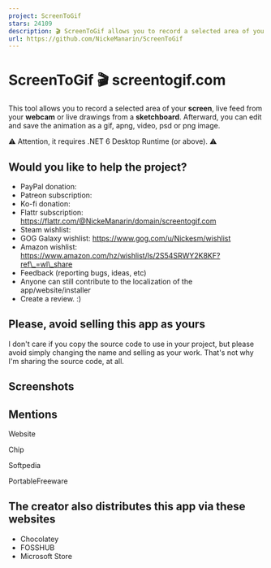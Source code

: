 ```yaml
---
project: ScreenToGif
stars: 24109
description: 🎬 ScreenToGif allows you to record a selected area of your screen, edit and save it as a gif or video.
url: https://github.com/NickeManarin/ScreenToGif
---
```


ScreenToGif 🎬 screentogif.com
==============================

This tool allows you to record a selected area of your **screen**, live feed from your **webcam** or live drawings from a **sketchboard**. Afterward, you can edit and save the animation as a gif, apng, video, psd or png image.

⚠️ Attention, it requires .NET 6 Desktop Runtime (or above). ⚠️

Would you like to help the project?
-----------------------------------

-   PayPal donation:
-   Patreon subscription:
-   Ko-fi donation:
-   Flattr subscription: https://flattr.com/@NickeManarin/domain/screentogif.com
-   Steam wishlist:
-   GOG Galaxy wishlist: https://www.gog.com/u/Nickesm/wishlist
-   Amazon wishlist: https://www.amazon.com/hz/wishlist/ls/2S54SRWY2K8KF?ref\_=wl\_share
-   Feedback (reporting bugs, ideas, etc)
-   Anyone can still contribute to the localization of the app/website/installer
-   Create a review. :)

Please, avoid selling this app as yours
---------------------------------------

I don't care if you copy the source code to use in your project, but please avoid simply changing the name and selling as your work. That's not why I'm sharing the source code, at all.

Screenshots
-----------

Mentions
--------

Website

Chip

Softpedia

PortableFreeware

The creator also distributes this app via these websites
--------------------------------------------------------

-   Chocolatey
-   FOSSHUB
-   Microsoft Store
